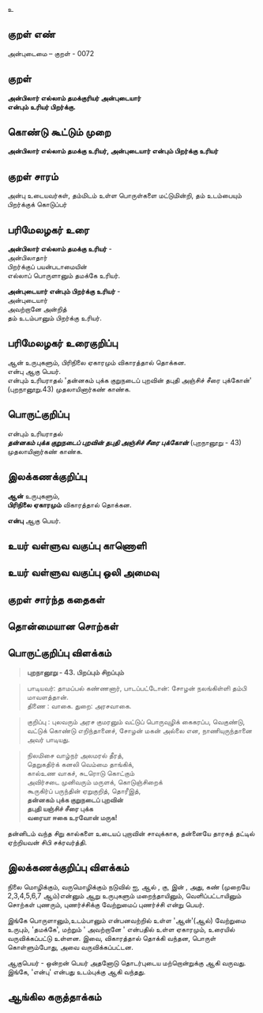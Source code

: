உ

## குறள் எண் 

அன்புடைமை – குறள் - 0072  

## குறள் 

**அன்பிலார் எல்லாம் தமக்குரியர் அன்புடையார்  
என்பும் உரியர் பிறர்க்கு.** 

## கொண்டு கூட்டும் முறை

**அன்பிலார் எல்லாம் தமக்கு உரியர், அன்புடையார் என்பும் பிறர்க்கு உரியர்**   

## குறள் சாரம் 

அன்பு உடையவர்கள், தம்மிடம் உள்ள பொருள்களை மட்டுமின்றி, தம் உடம்பையும் பிறர்க்குக் கொடுப்பர்  

## பரிமேலழகர் உரை

**அன்பிலார் எல்லாம் தமக்கு உரியர்** -  
அன்பிலாதார்  
பிறர்க்குப் பயன்படாமையின்  
எல்லாப் பொருளானும் தமக்கே உரியர்.  

**அன்புடையார் என்பும் பிறர்க்கு உரியர்** -  
அன்புடையார்  
அவற்றானே அன்றித்  
தம் உடம்பானும் பிறர்க்கு உரியர்.

## பரிமேலழகர் உரைகுறிப்பு   

ஆன் உருபுகளும், பிரிநிலை ஏகாரமும் விகாரத்தால் தொக்கன.  
என்பு ஆகு பெயர்.  
என்பும் உரியராதல் 'தன்னகம் புக்க குறுநடைப் புறவின் தபுதி அஞ்சிச் சீரை புக்கோன்' (புறநானூறு.43) முதலாயினார்கண் காண்க.  

## பொருட்குறிப்பு 

என்பும் உரியராதல்  
_**தன்னகம் புக்க குறுநடைப் புறவின் தபுதி அஞ்சிச் சீரை புக்கோன்**_ (புறநானூறு - 43) முதலாயினார்கண் காண்க.

## இலக்கணக்குறிப்பு  

**ஆன்** உருபுகளும்,  
**பிரிநிலை ஏகாரமும்** விகாரத்தால் தொக்கன.  

**என்பு** ஆகு பெயர்.   

## உயர் வள்ளுவ வகுப்பு காணொளி


## உயர் வள்ளுவ வகுப்பு ஒலி அமைவு 

 
## குறள் சார்ந்த கதைகள் 


## தொன்மையான சொற்கள்


## பொருட்குறிப்பு விளக்கம்

>**புறநானூறு - 43. பிறப்பும் சிறப்பும்**

>பாடியவர்: தாமப்பல் கண்ணனார், பாடப்பட்டோன்: சோழன் நலங்கிள்ளி தம்பி மாவளத்தான்.  
>திணை : வாகை. துறை: அரசவாகை.  

>குறிப்பு : புலவரும் அரச குமரனும் வட்டுப் பொருவுழிக் கைகரப்ப, வெகுண்டு, வட்டுக் கொண்டு எறிந்தானைச், சோழன் மகன் அல்லை என, நாணியுருந்தானை அவர் பாடியது.  

>நிலமிசை வாழ்நர் அலமரல் தீரத்,  
>தெறுகதிர்க் கனலி வெம்மை தாங்கிக்,  
>கால்உண வாகச், சுடரொடு கொட்கும்  
>அவிர்சடை முனிவரும் மருளக், கொடுஞ்சிறைக்  
>கூருகிர்ப் பருந்தின் ஏறுகுறித், தொரீஇத்,  
>**தன்னகம் புக்க குறுநடைப் புறவின்  
>தபுதி யஞ்சிச் சீரை புக்க  
>வரையா ஈகை உரவோன் மருக!**  

தன்னிடம் வந்த சிறு கால்களை உடையப் புறாவின் சாவுக்காக, தன்னையே தாரசுத் தட்டில் ஏற்றியவன் சிபி சக்ரவர்த்தி. 

## இலக்கணக்குறிப்பு விளக்கம்

நிலை மொழிக்கும், வருமொழிக்கும் நடுவில் ஐ, ஆல் , கு, இன் , அது, கண் (முறையே 2,3,4,5,6,7 ஆம்)என்னும் ஆறு உருபுகளும் மறைந்தாயினும், வெளிப்பட்டாயினும் சொற்கள் புணரும், புணர்ச்சிக்கு வேற்றுமைப் புணர்ச்சி என்று பெயர். 

இங்கே பொருளானும்,உடம்பானும் என்பனவற்றில் உள்ள 'ஆன்'(ஆல்) வேற்றுமை உருபும், 'தமக்கே', மற்றும் ' அவற்றானே ' என்பதில் உள்ள ஏகாரமும், உரையில் வருவிக்கப்பட்டு உள்ளன. இவை, விகாரத்தால் தொக்கி வந்தன, பொருள் கொள்ளும்போது, அவை வருவிக்கப்பட்டன.

ஆகுபெயர் - ஒன்றன் பெயர் அதனோடு தொடர்புடைய மற்றொன்றுக்கு ஆகி வருவது.	
இங்கே, 'என்பு' என்பது உடம்புக்கு ஆகி வந்தது.
## ஆங்கில கருத்தாக்கம் 


